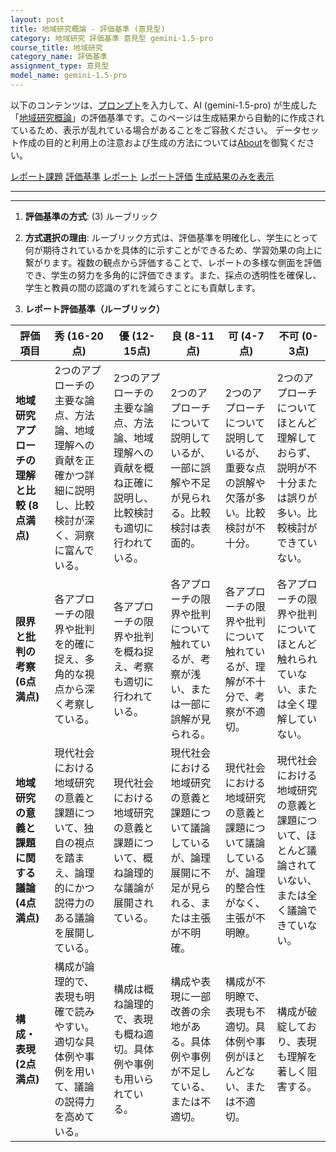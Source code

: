 ```yaml
---
layout: post
title: 地域研究概論 - 評価基準 (意見型)
category: 地域研究 評価基準 意見型 gemini-1.5-pro
course_title: 地域研究
category_name: 評価基準
assignment_type: 意見型
model_name: gemini-1.5-pro
---
```


以下のコンテンツは、[プロンプト](https://github.com/takedatoshiyuki/synthetic_assignments/tree/main/generated/地域研究/gemini-1.5-pro/prompt_評価基準-意見型.md)を入力して、AI (gemini-1.5-pro) が生成した「[地域研究概論](/contents/地域研究/)」の評価基準です。このページは生成結果から自動的に作成されているため、表示が乱れている場合があることをご容赦ください。
データセット作成の目的と利用上の注意および生成の方法については[About](/About)を御覧ください。

[レポート課題](../レポート課題-意見型)
[評価基準](../評価基準-意見型)
[レポート](../レポート-意見型)
[レポート評価](../レポート評価-意見型)
[生成結果のみを表示](https://github.com/takedatoshiyuki/synthetic_assignments/tree/main/generated/地域研究/gemini-1.5-pro/評価基準-意見型.md)
  

***
***
  
1. **評価基準の方式**: (3) ルーブリック

2. **方式選択の理由**: ルーブリック方式は、評価基準を明確化し、学生にとって何が期待されているかを具体的に示すことができるため、学習効果の向上に繋がります。複数の観点から評価することで、レポートの多様な側面を評価でき、学生の努力を多角的に評価できます。また、採点の透明性を確保し、学生と教員の間の認識のずれを減らすことにも貢献します。

3. **レポート評価基準（ルーブリック）**

| 評価項目 | 秀 (16-20点) | 優 (12-15点) | 良 (8-11点) | 可 (4-7点) | 不可 (0-3点) |
|---|---|---|---|---|---|
| **地域研究アプローチの理解と比較 (8点満点)** | 2つのアプローチの主要な論点、方法論、地域理解への貢献を正確かつ詳細に説明し、比較検討が深く、洞察に富んでいる。 | 2つのアプローチの主要な論点、方法論、地域理解への貢献を概ね正確に説明し、比較検討も適切に行われている。 | 2つのアプローチについて説明しているが、一部に誤解や不足が見られる。比較検討は表面的。 | 2つのアプローチについて説明しているが、重要な点の誤解や欠落が多い。比較検討が不十分。 | 2つのアプローチについてほとんど理解しておらず、説明が不十分または誤りが多い。比較検討ができていない。 |
| **限界と批判の考察 (6点満点)** | 各アプローチの限界や批判を的確に捉え、多角的な視点から深く考察している。 | 各アプローチの限界や批判を概ね捉え、考察も適切に行われている。 | 各アプローチの限界や批判について触れているが、考察が浅い、または一部に誤解が見られる。 | 各アプローチの限界や批判について触れているが、理解が不十分で、考察が不適切。 | 各アプローチの限界や批判についてほとんど触れられていない、または全く理解していない。 |
| **地域研究の意義と課題に関する議論 (4点満点)** | 現代社会における地域研究の意義と課題について、独自の視点を踏まえ、論理的にかつ説得力のある議論を展開している。 | 現代社会における地域研究の意義と課題について、概ね論理的な議論が展開されている。 | 現代社会における地域研究の意義と課題について議論しているが、論理展開に不足が見られる、または主張が不明確。 | 現代社会における地域研究の意義と課題について議論しているが、論理的整合性がなく、主張が不明瞭。 | 現代社会における地域研究の意義と課題について、ほとんど議論されていない、または全く議論できていない。 |
| **構成・表現 (2点満点)** | 構成が論理的で、表現も明確で読みやすい。適切な具体例や事例を用いて、議論の説得力を高めている。 | 構成は概ね論理的で、表現も概ね適切。具体例や事例も用いられている。 | 構成や表現に一部改善の余地がある。具体例や事例が不足している、または不適切。 | 構成が不明瞭で、表現も不適切。具体例や事例がほとんどない、または不適切。 | 構成が破綻しており、表現も理解を著しく阻害する。 |
